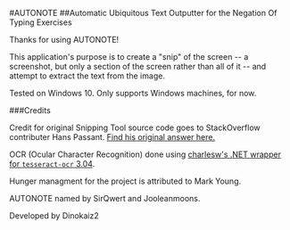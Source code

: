 #AUTONOTE
##Automatic Ubiquitous Text Outputter for the Negation Of Typing Exercises


Thanks for using AUTONOTE!

This application's purpose is to create a "snip" of the screen -- a screenshot,
but only a section of the screen rather than all of it -- and attempt to extract
the text from the image.

Tested on Windows 10. Only supports Windows machines, for now.

###Credits

Credit for original Snipping Tool source code 
goes to StackOverflow contributer Hans Passant.
[Find his original answer here.](http://stackoverflow.com/questions/3123776/net-equivalent-of-snipping-tool)

OCR (Ocular Character Recognition) done using 
[charlesw's .NET wrapper for ``tesseract-ocr`` 3.04](https://github.com/charlesw/tesseract).

Hunger managment for the project 
is attributed to Mark Young.

AUTONOTE named by SirQwert and Jooleanmoons.


Developed by Dinokaiz2